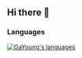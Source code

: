 ## Hi there 👋


### Languages
[![GaYoung's languages](https://github-readme-stats.vercel.app/api/top-langs/?username=GaYoung28&theme=dracula&layout=compact&hide=javascript,html,jupyter%20notebook&exclude_repo=python-vaction)](https://github.com/anuraghazra/github-readme-stats)


<!--
### GitHub stats
[![GaYoung's GitHub stats](https://github-readme-stats.vercel.app/api?username=GaYoung28&show_icons=true&theme=cobalt&count_private=true)](https://github.com/anuraghazra/github-readme-stats)



### Solved.ac

[![Solved.ac Profile](http://mazassumnida.wtf/api/v2/generate_badge?boj=lky0928)](https://solved.ac/lky0928/)




![header](https://capsule-render.vercel.app/api?type=wave&color=auto&height=300&section=header&text=깃허브%20특강&fontSize=90)


[![Top Langs](https://github-readme-stats.vercel.app/api/top-langs/?username=GaYoung28)](https://github.com/GaYoung28/github-readme-stats)




![C](https://img.shields.io/badge/-C-123456?style=flat-square&logo=C&logoColor=black)
![자바](https://img.shields.io/badge/-자바-007396?style=flat&logo=Java&logoColor=ffffff)
![Spring](https://img.shields.io/badge/-Spring-6DB33F?style=for-the-badge&logo=Spring&logoColor=white)
![TypeScript](https://img.shields.io/badge/-TypeScript-3178C6?style=flat-square&logo=TypeScript&logoColor=white)
![Serverless](https://img.shields.io/badge/-Serverless-FD5750?style=flat-square&logo=Serverless&logoColor=magenta)
![MariaDB](https://img.shields.io/badge/-MariaDB-1F305F?style=flat-square&logo=mariadb&logoColor=white)

# Hi there 👋
## Hi there 👋
### Hi there 👋
#### Hi there 👋
##### Hi there 👋
---
**두껍게**<br>
*기울임*<br>
~~취소선~~<br>
* 1번
* 2번
- 1번
- 2번

[네이버](https://www.naver.com)

```
system.out.println()
```

:smirk:<br>
:joy:
:rage:
-->

